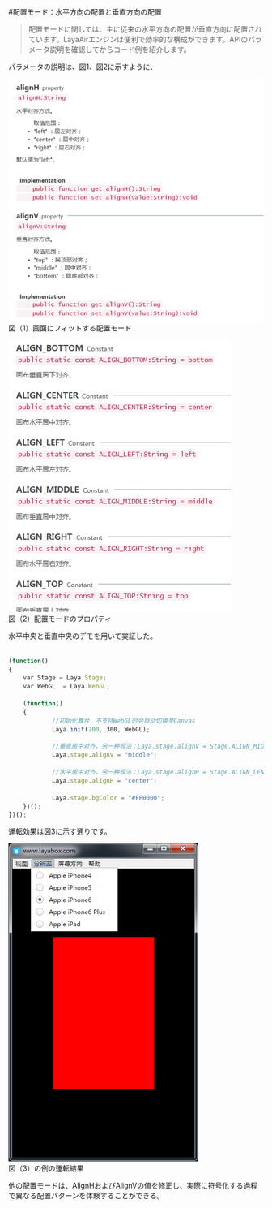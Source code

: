 #配置モード：水平方向の配置と垂直方向の配置

>配置モードに関しては、主に従来の水平方向の配置が垂直方向に配置されています。LayaAirエンジンは便利で効率的な構成ができます。APIのパラメータ説明を確認してからコード例を紹介します。
>

パラメータの説明は、図1、図2に示すように、

​![image.png](img/1.png)<br/>
図（1）画面にフィットする配置モード



​![blob.png](img/2.png)<br/>
図（2）配置モードのプロパティ



水平中央と垂直中央のデモを用いて実証した。


```javascript

(function()
{
    var Stage = Laya.Stage;
    var WebGL  = Laya.WebGL;
  
    (function()
    {
            //初始化舞台，不支持WebGL时会自动切换至Canvas
            Laya.init(200, 300, WebGL);
        
            //垂直居中对齐，另一种写法：Laya.stage.alignV = Stage.ALIGN_MIDDLE
            Laya.stage.alignV = "middle";
              
            //水平居中对齐，另一种写法：Laya.stage.alignH = Stage.ALIGN_CENTER;
            Laya.stage.alignH = "center";
  
            Laya.stage.bgColor = "#FF0000";
    })();
})();
```


運転効果は図3に示す通りです。

​![blob.png](img/3.png)<br/>
図（3）の例の運転結果

他の配置モードは、AlignHおよびAlignVの値を修正し、実際に符号化する過程で異なる配置パターンを体験することができる。